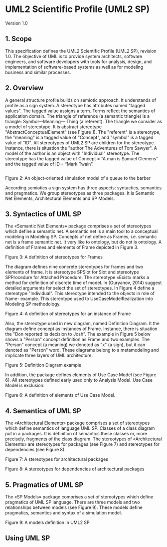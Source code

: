 # UML2 Scientific Profile (UML2 SP)
Version 1.0

## 1. Scope
This specification defines the UML2 Scientific Profile (UML2 SP), revision 1.0. The objective of UML is to provide
system architects, software engineers, and software developers with tools for analysis, design, and implementation of
software-based systems as well as for modeling business and similar processes.

## 2. Overview
A general structure profile builds on semiotic approach. It understands of profile as a sign system. A stereotype has attributes named "tagged values". The tagged value assigns a term. Terms reflect the semantics of application domain. The triangle of reference (a semantic triangle) is a triangle: Symbol—Meaning— Thing (a referent). The triangle we consider as a model of stereotype. It is abstract stereotype "AbstractConceptualElement" (see Figure 1). The "referent" is a stereotype, the "meaning" is a tagged value of "Concept", and "symbol" is a tagged value of "ID". All stereotypes of UML2 SP are children for the stereotype. Instance, there is situation the "author The Adventures of Tom Sawyer". A model of the author is an object with "Individual" stereotype. The stereotype has the tagged value of Concept = “A man is Samuel Clemens” and the tagged value of ID = “Mark Twain”.

<p><img src="https://github.com/vgurianov/uml-sp/blob/master/Metamodel%20UML2%20SP/pic2.jpg" alt="" /></p> 
Figure 2: An object-oriented simulation model of a queue to the barber

According semiotics a sign system has three aspects: syntactics, semantics and pragmatics. We group stereotypes as three packages. It is Semantic Net Elements, Architectural Elements and SP Models.

## 3.	Syntactics of UML SP
The «Semantic Net Elements» package comprises a set of stereotypes which define a semantic net. A semantic net is a main tool to a conceptual modeling in Modeling SP. Concepts of net define as Frames, i.e. semantic net is a frame semantic net. It very like to ontology, but do not is ontology. A definition of Frames and elements of Frame depicted in Figure 3.
 

Figure 3: A definition of stereotypes for Frames

The diagram defines nine concrete stereotypes for frames and two elements of frame. It is stereotype SPSlot for Slot and stereotype SPProcedure for Attached Procedure. The stereotype «Exist» marks a method for definition of discrete time of model.  In (Guryanov, 2014) suggest detailed arguments for select the set of stereotypes.
In Figure 4 define a stereotype "Individual". This stereotype intended to the objects in role of frame- example. This stereotype used to UseCaseModelRealization into Modeling SP methodology.

 

Figure 4: A definition of stereotypes for an instance of Frame

Also, the stereotype used in new diagram, named Definition Diagram. It the diagram define concept as instances of Frame. Instance, there is situation the "Don reported its decision to Josh". The example in Figure 5 below shows a "Person" concept definition as Frame and two examples. The "Person" concept (a meaning) we denoted as "x" (a sign), but it can denoted as "Person" word. These diagrams belong to a metamodeling and implicate three layers of UML architecture.

 
Figure 5: Definition Diagram example

In addition, the package defines elements of Use Case Model (see Figure 6). All stereotypes defined early used only to Analysis Model. Use Case Model is exclusion.
 
Figure 6: A definition of elements of Use Case Model.


## 4.	Semantics of UML SP
The «Architectural Elements» package comprises a set of stereotypes which define semantics of language UML SP. Classes of a class diagram put in a packages. It is definition of semantics these classes or, more precisely, fragments of the class diagram. The stereotypes of «Architectural Elements» are stereotypes for packages (see Figure 7) and stereotypes for dependencies (see Figure 8).

 
Figure 7: A stereotypes for architectural packages



 
Figure 8: A stereotypes for dependencies of architectural packages

## 5.	Pragmatics of UML SP
The «SP Models» package comprises a set of stereotypes which define pragmatics of UML SP language. There are three models and two relationships between models (see Figure 9). These models define pragmatics, semantics and syntax of a simulation model.

 
Figure 9: A models definition in UML2 SP


## Using UML SP
